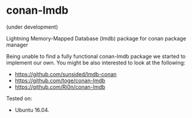 # conan-lmdb
(under development)

Lightning Memory-Mapped Database (lmdb) package for conan package manager

Being unable to find a fully functional conan-lmdb package we started to implement our own. You might be also interested to look at the following:
- https://github.com/sunsided/lmdb-conan
- https://github.com/toge/conan-lmdb
- https://github.com/Ri0n/conan-lmdb

Tested on:
- Ubuntu 16.04.
